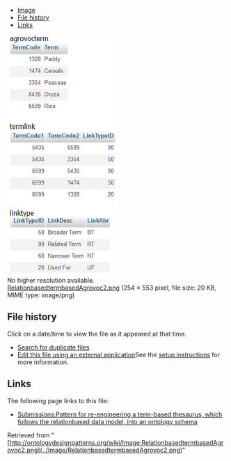 * [Image](../Image/RelationbasedtermbasedAgrovoc2.png#file)
* [File history](../Image/RelationbasedtermbasedAgrovoc2.png#filehistory)
* [Links](../Image/RelationbasedtermbasedAgrovoc2.png#filelinks)

[![Image:RelationbasedtermbasedAgrovoc2.png](../images/d/d3/RelationbasedtermbasedAgrovoc2.png)](../images/d/d3/RelationbasedtermbasedAgrovoc2.png)  
No higher resolution available.  
[RelationbasedtermbasedAgrovoc2.png](../images/d/d3/RelationbasedtermbasedAgrovoc2.png)‎ (254 × 553 pixel, file size: 20 KB, MIME type: image/png)

## File history

Click on a date/time to view the file as it appeared at that time.



  
* [Search for duplicate files](http://ontologydesignpatterns.org/wiki/Special:FileDuplicateSearch/RelationbasedtermbasedAgrovoc2.png "Special:FileDuplicateSearch/RelationbasedtermbasedAgrovoc2.png")
* [Edit this file using an external application](http://ontologydesignpatterns.org/wiki/index.php?title=Image:RelationbasedtermbasedAgrovoc2.png&action=edit&externaledit=true&mode=file "Image:RelationbasedtermbasedAgrovoc2.png")See the [setup instructions](http://www.mediawiki.org/wiki/Manual:External_editors "http://www.mediawiki.org/wiki/Manual:External_editors") for more information.

## Links



The following page links to this file:


* [Submissions:Pattern for re-engineering a term-based thesaurus, which follows the relationbased data model, into an ontology schema](../Submissions/Pattern_for_re-engineering_a_term-based_thesaurus,_which_follows_the_relationbased_data_model,_into_an_ontology_schema "Submissions:Pattern for re-engineering a term-based thesaurus, which follows the relationbased data model, into an ontology schema")


Retrieved from "[http://ontologydesignpatterns.org/wiki/Image:RelationbasedtermbasedAgrovoc2.png](../Image/RelationbasedtermbasedAgrovoc2.png)"